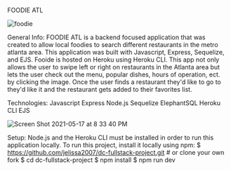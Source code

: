 FOODIE ATL

![foodie](https://user-images.githubusercontent.com/77135051/119242144-a6b70e80-bb29-11eb-918b-3b8acce25dd3.gif)

General Info:
FOODIE ATL is a backend focused application that was created to allow local foodies to search different restaurants in the metro atlanta area. This application was built with Javascript, Express, Sequelize, and EJS. Fooide is hosted on Heroku using Heroku CLI. This app not only allows the user to swipe left or right on restaurants in the Atlanta area but lets the user check out the menu, popular dishes, hours of operation, ect. by clicking the image. Once the user finds a restaurant they'd like to go to they'd like it and the restaurant gets added to their favorites list.

Technologies:
Javascript
Express
Node.js
Sequelize
ElephantSQL
Heroku CLI
EJS

![Screen Shot 2021-05-17 at 8 33 40 PM](https://user-images.githubusercontent.com/77135051/118572780-34bc7f00-b74f-11eb-9b5d-4bb47accc357.png)

Setup:
Node.js and the Heroku CLI must be installed in order to run this application locally.
To run this project, install it locally using npm:
$ https://github.com/jelissa2007/dc-fullstack-project.git # or clone your own fork
$ cd dc-fullstack-project
$ npm install
$ npm run dev



